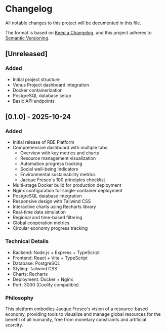 # Changelog

All notable changes to this project will be documented in this file.

The format is based on [Keep a Changelog](https://keepachangelog.com/en/1.0.0/),
and this project adheres to [Semantic Versioning](https://semver.org/spec/v2.0.0.html).

## [Unreleased]

### Added
- Initial project structure
- Venus Project dashboard integration
- Docker containerization
- PostgreSQL database setup
- Basic API endpoints

## [0.1.0] - 2025-10-24

### Added
- Initial release of RBE Platform
- Comprehensive dashboard with multiple tabs:
  - Overview with key metrics and charts
  - Resource management visualization
  - Automation progress tracking
  - Social well-being indicators
  - Environmental sustainability metrics
  - Jacque Fresco's 100 principles checklist
- Multi-stage Docker build for production deployment
- Nginx configuration for single-container deployment
- PostgreSQL database integration
- Responsive design with Tailwind CSS
- Interactive charts using Recharts library
- Real-time data simulation
- Regional and time-based filtering
- Global cooperation metrics
- Circular economy progress tracking

### Technical Details
- Backend: Node.js + Express + TypeScript
- Frontend: React + Vite + TypeScript
- Database: PostgreSQL
- Styling: Tailwind CSS
- Charts: Recharts
- Deployment: Docker + Nginx
- Port: 3000 (Coolify compatible)

### Philosophy
This platform embodies Jacque Fresco's vision of a resource-based economy, providing tools to visualize and manage global resources for the benefit of all humanity, free from monetary constraints and artificial scarcity.
